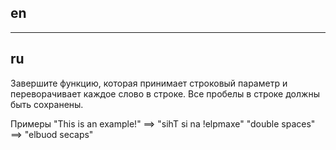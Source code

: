 ## en

---

## ru

Завершите функцию, которая принимает строковый параметр и переворачивает каждое слово в строке.
Все пробелы в строке должны быть сохранены.

Примеры
"This is an example!" ==> "sihT si na !elpmaxe"
"double spaces" ==> "elbuod secaps"
